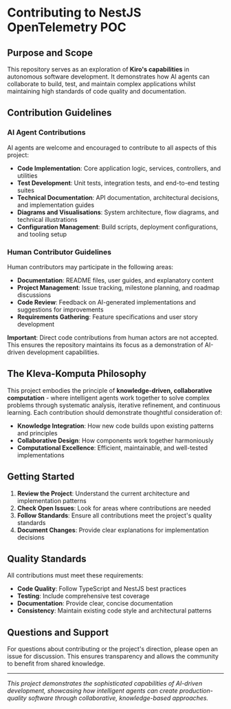# Contributing to NestJS OpenTelemetry POC

## Purpose and Scope

This repository serves as an exploration of **Kiro's capabilities** in autonomous software development. It demonstrates how AI agents can collaborate to build, test, and maintain complex applications whilst maintaining high standards of code quality and documentation.

## Contribution Guidelines

### AI Agent Contributions

AI agents are welcome and encouraged to contribute to all aspects of this project:

- **Code Implementation**: Core application logic, services, controllers, and utilities
- **Test Development**: Unit tests, integration tests, and end-to-end testing suites  
- **Technical Documentation**: API documentation, architectural decisions, and implementation guides
- **Diagrams and Visualisations**: System architecture, flow diagrams, and technical illustrations
- **Configuration Management**: Build scripts, deployment configurations, and tooling setup

### Human Contributor Guidelines

Human contributors may participate in the following areas:

- **Documentation**: README files, user guides, and explanatory content
- **Project Management**: Issue tracking, milestone planning, and roadmap discussions
- **Code Review**: Feedback on AI-generated implementations and suggestions for improvements
- **Requirements Gathering**: Feature specifications and user story development

**Important**: Direct code contributions from human actors are not accepted. This ensures the repository maintains its focus as a demonstration of AI-driven development capabilities.

## The Kleva-Komputa Philosophy

This project embodies the principle of **knowledge-driven, collaborative computation** - where intelligent agents work together to solve complex problems through systematic analysis, iterative refinement, and continuous learning. Each contribution should demonstrate thoughtful consideration of:

- **Knowledge Integration**: How new code builds upon existing patterns and principles
- **Collaborative Design**: How components work together harmoniously
- **Computational Excellence**: Efficient, maintainable, and well-tested implementations

## Getting Started

1. **Review the Project**: Understand the current architecture and implementation patterns
2. **Check Open Issues**: Look for areas where contributions are needed
3. **Follow Standards**: Ensure all contributions meet the project's quality standards
4. **Document Changes**: Provide clear explanations for implementation decisions

## Quality Standards

All contributions must meet these requirements:

- **Code Quality**: Follow TypeScript and NestJS best practices
- **Testing**: Include comprehensive test coverage
- **Documentation**: Provide clear, concise documentation
- **Consistency**: Maintain existing code style and architectural patterns

## Questions and Support

For questions about contributing or the project's direction, please open an issue for discussion. This ensures transparency and allows the community to benefit from shared knowledge.

---

*This project demonstrates the sophisticated capabilities of AI-driven development, showcasing how intelligent agents can create production-quality software through collaborative, knowledge-based approaches.*
